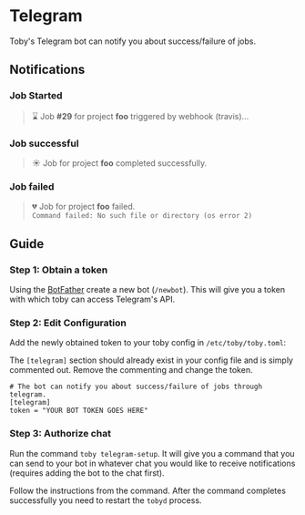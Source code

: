 # Telegram

Toby's Telegram bot can notify you about success/failure of jobs.

## Notifications

### Job Started

> ⌛️ Job **#29** for project **foo** triggered by webhook (travis)...

### Job successful

> ☀️ Job for project **foo** completed successfully.

### Job failed

> 💔 Job for project **foo** failed.  
> `Command failed: No such file or directory (os error 2)`

## Guide

### Step 1: Obtain a token

Using the [BotFather](https://t.me/BotFather) create a new bot (`/newbot`).
This will give you a token with which toby can access Telegram's API.

### Step 2: Edit Configuration

Add the newly obtained token to your toby config in `/etc/toby/toby.toml`:

The `[telegram]` section should already exist in your config file and is simply commented out. Remove the commenting and change the token.

```
# The bot can notify you about success/failure of jobs through telegram.
[telegram]
token = "YOUR BOT TOKEN GOES HERE"
```

### Step 3: Authorize chat

Run the command `toby telegram-setup`. It will give you a command that you can send to your bot in whatever chat you would like to receive notifications (requires adding the bot to the chat first).

Follow the instructions from the command. After the command completes successfully you need to restart the `tobyd` process.